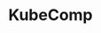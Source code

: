 ---
layout: page
title: KubeComp
description: the first solution for Kubernetes to support GPU pooling based on a composable infrastructure
img: assets/img/cloud.jpg
redirect: https://github.com/NTHU-LSALAB/KubeComp
importance: 3
category: work
---